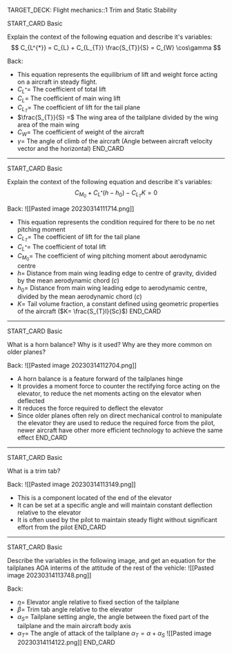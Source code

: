 TARGET_DECK: Flight mechanics::1 Trim and Static Stability




START_CARD
Basic

Explain the context of the following equation and describe it's variables:
$$ C_{L^{*}} = C_{L} + C_{L_{T}} \frac{S_{T}}{S} = C_{W} \cos\gamma  $$

Back: 
- This equation represents the equilibrium of lift and weight force acting on a aircraft in steady flight.
- $C_{L^{*}}=$ The coefficient of total lift
- $C_{L}=$ The coefficient of main wing lift
- $C_{L_{T}}=$ The coefficient of lift for the tail plane
- $\frac{S_{T}}{S} =$ The wing area of the tailplane divided by the wing area of the main wing
- $C_{W}=$ The coefficient of weight of the aircraft
- $\gamma=$ The angle of climb of the aircraft (Angle between aircraft velocity vector and the horizontal)
END_CARD



--------

START_CARD
Basic

Explain the context of the following equation and describe it's variables:
$$ C_{M_{0}} + C_{L^{*}} (h-h_{0}) - C_{L_{T}} K = 0 $$

Back: 
![[Pasted image 20230314111714.png]]
- This equation represents the condition required for there to be no net pitching moment
- $C_{L_{T}}=$ The coefficient of lift for the tail plane
- $C_{L^{*}}=$ The coefficient of total lift
- $C_{M_{0}}=$ The coefficient of wing pitching moment about aerodynamic centre
- $h=$ Distance from main wing leading edge to centre of gravity, divided by the mean aerodynamic chord ($c$)
- $h_{0}=$ Distance from main wing leading edge to aerodynamic centre, divided by the mean aerodynamic chord ($c$)
- $K=$ Tail volume fraction, a constant defined using geometric properties of the aircraft ($K= \frac{S_{T}l}{Sc}$)
END_CARD


 
--------

START_CARD
Basic

What is a horn balance? Why is it used? Why are they more common on older planes?


Back: 
![[Pasted image 20230314112704.png]]
- A horn balance is a feature forward of the tailplanes hinge
- It provides a moment force to counter the rectifying force acting on the elevator, to reduce the net moments acting on the elevator when deflected
- It reduces the force required to deflect the elevator
- Since older planes often rely on direct mechanical control to manipulate the elevator they are used to reduce the required force from the pilot, newer aircraft  have other more efficient technology to achieve the same effect
END_CARD


--------

START_CARD
Basic


What is a trim tab? 

Back: 
![[Pasted image 20230314113149.png]]
- This is a component located of the end of the elevator
- It can be set at a specific angle and will maintain constant deflection relative to the elevator
- It is often used by the pilot to maintain steady flight without significant effort from the pilot
END_CARD


--------

START_CARD
Basic

Describe the variables in the following image, and get an equation for the tailplanes AOA interms of the attitude of the rest of the vehicle:
![[Pasted image 20230314113748.png]]

Back: 
- $\eta=$ Elevator angle relative to fixed section of the tailplane
- $\beta=$ Trim tab angle relative to the elevator
- $\alpha_{S}=$ Tailplane setting angle, the angle between the fixed part of the tailplane and the main aircraft body axis
- $\alpha_{T}=$ The angle of attack of the tailplane $\alpha_{T} =\alpha + \alpha_{S}$
![[Pasted image 20230314114122.png]]
END_CARD
 

